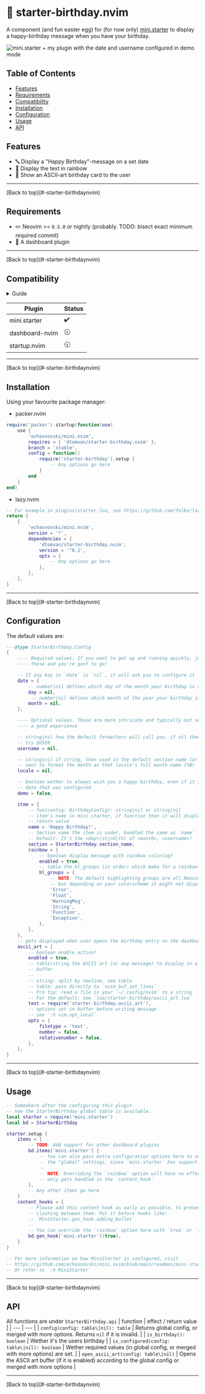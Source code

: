 # :tada: starter-birthday.nvim

A component (and fun easter egg) for (for now only) [mini.starter](https://github.com/echasnovski/mini.nvim/blob/main/README.md) to display a happy-birthday message when you have your birthday.

![mini.starter + my plugin with the date and username configured in demo mode](./assets/screenshot.png)

## Table of Contents

-   [Features](#features)
-   [Requirements](#requirements)
-   [Compatibility](#compatibility)
-   [Installation](#installation)
-   [Configuration](#configuration)
-   [Usage](#usage)
-   [API](#api)

## Features

-   :abc: Display a "Happy Birthday"-message on a set date
-   :rainbow: Display the text in rainbow
-   :space_invader: Show an ASCII-art birthday card to the user

<hr/>
[Back to top](#-starter-birthdaynvim)

## Requirements

-   :pencil2: Neovim >= `0.5.0` or nightly (probably. TODO: bisect exact minimum required
    commit)
-   :dash: A dashboard plugin

<hr/>
[Back to top](#-starter-birthdaynvim)

## Compatibility

<details>
<summary>Guide</summary>
- :heavy_check_mark: = Working
- :construction: = WIP
- :clock1030: = Planned
</details>

| Plugin         | Status             |
| -------------- | ------------------ |
| mini.starter   | :heavy_check_mark: |
| dashboard-nvim | :clock1030:        |
| startup.nvim   | :clock1030:        |

<hr/>
[Back to top](#-starter-birthdaynvim)

## Installation

Using your favourite package manager:

-   packer.nvim

```lua
require('packer').startup(function(use)
    use {
        'echasnovski/mini.nvim',
        requires = { 'dtomvan/starter-birthday.nvim' },
        branch = 'stable',
        config = function()
            require('starter-birthday').setup {
                -- Any options go here
            }
        end
    }
end)
```

-   lazy.nvim

```lua
-- For example in plugins/starter.lua, see https://github.com/folke/lazy.nvim#-structuring-your-plugins
return {
    {
        'echasnovski/mini.nvim',
        version = '*',
        dependencies = {
            'dtomvan/starter-birthday.nvim',
            version = '^0.1',
            opts = {
                -- Any options go here
            },
        },
    },
}
```

<hr/>
[Back to top](#-starter-birthdaynvim)

## Configuration

The default values are:

```lua
---@type StarterBirthday.Config
{
    ---- Required values. If you want to get up and running quickly, just set
    ---- these and you're goof to go!

    -- If any key in `date` is `nil`, it will ask you to configure it
    date = {
        -- number|nil defines which day of the month your birthday is on
        day = nil,
         -- number|nil defines which month of the year your birthday is on
        month = nil,
    },

    ---- Optional values. These are more intricate and typically not needed for
    ---- a good experience

    -- string|nil how the default formatters will call you, if nil then it will
    -- try $USER
    username = nil,

    -- string|nil if string, then used in the default section name (or in your
    -- own) to format the month as that locale's full month name (%B)
    locale = nil,

    -- boolean wether to always wish you a happy birthday, even if it isn't the
    -- date that was configured
    demo = false,

    item = {
        -- fun(config: BirthdayConfig): string|nil or string|nil
        -- item's name in mini.starter, if function then it will display the
        -- return value
        name = 'Happy Birthday!',
        -- Section name the item is under, handled the same as `name`
        -- Default: It's the <day>(st|nd|th) of <month>, <username>!
        section = StarterBirthday.section_name,
        rainbow = {
            -- boolean display message with rainbow coloring?
            enabled = true,
            -- table the hl_groups (in order) which make for a rainbow
            hl_groups = {
                -- NOTE: The default highlighting groups are all Neovim built-in
                -- but depending on your colorscheme it might not display accurately
                'Error',
                'Float',
                'WarningMsg',
                'String',
                'Function',
                'Exception',
            },
        },
    },
    -- gets displayed when user opens the birthday entry on the dashboard.
    ascii_art = {
        -- boolean enable action?
        enabled = true,
        -- table|string the ASCII art (or any message) to display in a new
        -- buffer
        --
        -- string: split by newline, see table
        -- table: pass directly to `nvim_buf_set_lines`
        -- Pro tip: read a file in your `~/.config/nvim` to a string
        -- For the default: see `lua/starter-birthday/ascii_art.lua`
        text = require('starter-birthday.ascii_art'),
        -- options set in buffer before writing message
        -- see `:h vim.opt_local`
        opts = {
            filetype = 'text',
            number = false,
            relativenumber = false,
        },
    },
}
```

<hr/>
[Back to top](#-starter-birthdaynvim)

## Usage

```lua
-- Somewhere after the configuring this plugin
-- now the StarterBirthday global table is available.
local starter = require('mini.starter')
local bd = StarterBirthday

starter.setup {
    items = {
        -- TODO: Add support for other dashboard plugins
        bd.items['mini.starter'] {
            -- You can also pass extra configuration options here to override
            -- the "global" settings, since `mini.starter` has support for that
            --
            -- NOTE: Overriding the `rainbow` option will have no effect, as it
            -- only gets handled in the `content_hook`
        },
        -- Any other items go here
    }
    content_hooks = {
        -- Please add this content hook as early as possible, to prevent any
        -- clashing between them. Put it before hooks like:
        -- `MiniStarter.gen_hook.adding_bullet`
        --
        -- You can override the `rainbow` option here with `true` or `false`
        bd.gen_hook['mini.starter'](true),
    }
}

-- For more information on how MiniStarter is configured, visit
-- https://github.com/echasnovski/mini.nvim/blob/main/readmes/mini-starter.md
-- Or refer to `:h MiniStarter`
```

<hr/>
[Back to top](#-starter-birthdaynvim)

## API

All functions are under `StarterBirthday.api`
| function | effect / return value |
| --- | --- |
| `config(config: table\|nil): table` | Returns global config, or merged with more options. Returns `nil` if it is invalid. |
| `is_birthday(): boolean` | Wether it's the users birthday |
| `is_configured(config: table\|nil): boolean` | Wether required values (in global config, or merged with more options) are set. |
| `open_ascii_art(config: table\|nil)` | Opens the ASCII art buffer (if it is enabled) according to the global config or merged with more options |

<hr/>
[Back to top](#-starter-birthdaynvim)
